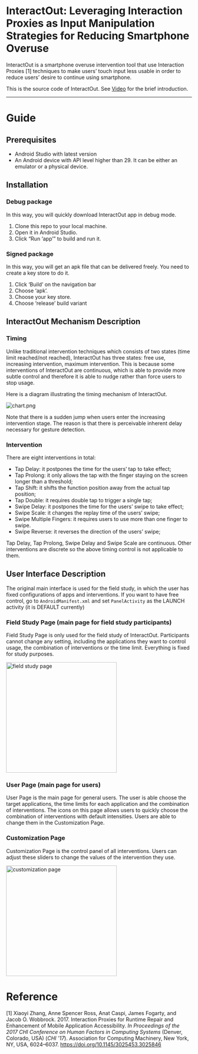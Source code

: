 # InteractOut: Leveraging Interaction Proxies as Input Manipulation Strategies for Reducing Smartphone Overuse

InteractOut is a smartphone overuse intervention tool that use Interaction Proxies [1] techniques to make users’ touch input less usable in order to reduce users’ desire to continue using smartphone.

This is the source code of InteractOut. See [Video](https://drive.google.com/file/d/177BVF8shGs5Xjz2Nt0oybrWhsk6aJCrr/view?usp=sharing) for the brief introduction.

---

# Guide

## Prerequisites

- Android Studio with latest version
- An Android device with API level higher than 29. It can be either an emulator or a physical device.

## Installation

### Debug package

In this way, you will quickly download InteractOut app in debug mode.

1. Clone this repo to your local machine.
2. Open it in Android Studio.
3. Click “Run ‘app’” to build and run it.

### Signed package

In this way, you will get an apk file that can be delivered freely. You need to create a key store to do it. 

1. Click ‘Build’ on the navigation bar
2. Choose ‘apk’.
3. Choose your key store.
4. Choose ‘release’ build variant

## InteractOut Mechanism Description

### Timing

Unlike traditional intervention techniques which consists of two states (time limit reached/not reached), InteractOut has three states: free use, increasing intervention, maximum intervention. This is because some interventions of InteractOut are continuous, which is able to provide more subtle control and therefore it is able to nudge rather than force users to stop usage.

Here is a diagram illustrating the timing mechanism of InteractOut.

![chart.png](Assets/chart.png)

Note that there is a sudden jump when users enter the increasing intervention stage. The reason is that there is perceivable inherent delay necessary for gesture detection. 

### Intervention

There are eight interventions in total:

- Tap Delay: it postpones the time for the users’ tap to take effect;
- Tap Prolong: it only allows the tap with the finger staying on the screen longer than a threshold;
- Tap Shift: it shifts the function position away from the actual tap position;
- Tap Double: it requires double tap to trigger a single tap;
- Swipe Delay: it postpones the time for the users’ swipe to take effect;
- Swipe Scale: it changes the replay time of the users’ swipe;
- Swipe Multiple Fingers: it requires users to use more than one finger to swipe.
- Swipe Reverse: it reverses the direction of the users’ swipe;

Tap Delay, Tap Prolong, Swipe Delay and Swipe Scale are continuous. Other interventions are discrete so the above timing control is not applicable to them. 

## User Interface Description

The original main interface is used for the field study, in which the user has fixed configurations of apps and interventions. If you want to have free control, go to `AndroidManifest.xml` and set `PanelActivity` as the LAUNCH activity (it is DEFAULT currently)

### Field Study Page (main page for field study participants)

Field Study Page is only used for the field study of InteractOut. Participants cannot change any setting, including the applications they want to control usage, the combination of interventions or the time limit. Everything is fixed for study purposes.

<img src="Assets/field_study_page.png" alt="field study page" width="300"/>

### User Page (main page for users)

User Page is the main page for general users. The user is able choose the target applications, the time limits for each application and the combination of interventions. The icons on this page allows users to quickly choose the combination of interventions with default intensities. Users are able to change them in the Customization Page.

### Customization Page

Customization Page is the control panel of all interventions. Users can adjust these sliders to change the values of the intervention they use.

<img src="Assets/customization_page.png" alt="customization page" width="300"/>

# Reference
[1] Xiaoyi Zhang, Anne Spencer Ross, Anat Caspi, James Fogarty, and Jacob O. Wobbrock. 2017. Interaction Proxies for Runtime Repair and Enhancement of Mobile Application Accessibility. *In Proceedings of the 2017 CHI Conference on Human Factors in Computing Systems* (Denver, Colorado, USA) (*CHI ’17*). Association for Computing Machinery, New York, NY, USA, 6024–6037. https://doi.org/10.1145/3025453.3025846
